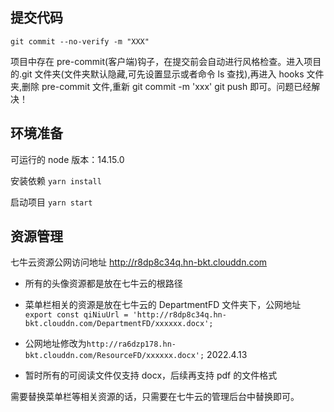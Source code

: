 ## 提交代码

`git commit --no-verify -m "XXX"`

项目中存在 pre-commit(客户端)钩子，在提交前会自动进行风格检查。进入项目的.git 文件夹(文件夹默认隐藏,可先设置显示或者命令 ls 查找),再进入 hooks 文件夹,删除 pre-commit 文件,重新 git commit -m 'xxx' git push 即可。问题已经解决！

## 环境准备

可运行的 node 版本：14.15.0

安装依赖 `yarn install`

启动项目 `yarn start`

## 资源管理

七牛云资源公网访问地址 http://r8dp8c34q.hn-bkt.clouddn.com

- 所有的头像资源都是放在七牛云的根路径

- 菜单栏相关的资源是放在七牛云的 DepartmentFD 文件夹下，公网地址`export const qiNiuUrl = 'http://r8dp8c34q.hn-bkt.clouddn.com/DepartmentFD/xxxxxx.docx';`
- 公网地址修改为`http://ra6dzp178.hn-bkt.clouddn.com/ResourceFD/xxxxxx.docx';` 2022.4.13

- 暂时所有的可阅读文件仅支持 docx，后续再支持 pdf 的文件格式

需要替换菜单栏等相关资源的话，只需要在七牛云的管理后台中替换即可。
